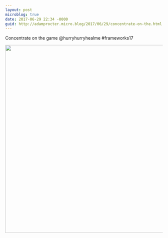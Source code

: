 ```yaml
---
layout: post
microblog: true
date: 2017-06-29 22:34 -0000
guid: http://adamprocter.micro.blog/2017/06/29/concentrate-on-the.html
---
```

Concentrate on the game @hurryhurryhealme #frameworks17

<img src="http://adamprocter.micro.blog/uploads/2017/2cbbee52e6.jpg" width="600" height="600" />
